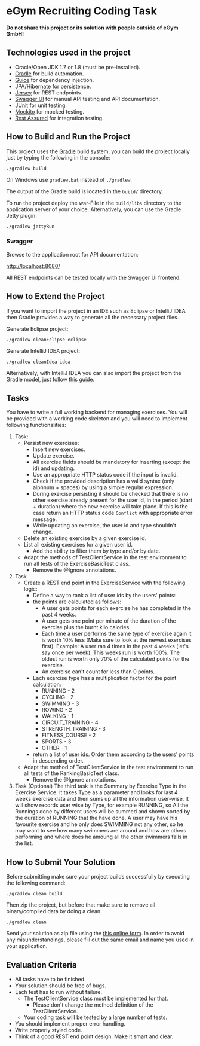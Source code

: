# eGym Recruiting Coding Task

**Do not share this project or its solution with people outside of eGym GmbH!**

## Technologies used in the project

* Oracle/Open JDK 1.7 or 1.8 (must be pre-installed).
* [Gradle](http://gradle.org/) for build automation.
* [Guice](https://github.com/google/guice) for dependency injection.
* [JPA/Hibernate](http://hibernate.org/orm/) for persistence.
* [Jersey](https://jersey.java.net/) for REST endpoints.
* [Swagger UI](https://github.com/swagger-api/swagger-ui) for manual API testing and API documentation.
* [JUnit](http://junit.org/junit4/) for unit testing.
* [Mockito](http://mockito.org/) for mocked testing.
* [Rest Assured](https://github.com/rest-assured/rest-assured) for integration testing.

## How to Build and Run the Project

This project uses the [Gradle](https://gradle.org) build system, you can build the project locally just by typing the
following in the console:

```
./gradlew build
```

On Windows use `gradlew.bat` instead of `./gradlew`.

The output of the Gradle build is located in the  `build/` directory.

To run the project deploy the war-File in the `build/libs` directory to the application server of your choice.
Alternatively, you can use the Gradle Jetty plugin:

```
./gradlew jettyRun
```

### Swagger

Browse to the application root for API documentation:

[http://localhost:8080/](http://localhost:8080)

All REST endpoints can be tested locally with the Swagger UI frontend.

## How to Extend the Project

If you want to import the project in an IDE such as Eclipse or IntelliJ IDEA then Gradle provides a way to generate all
the necessary project files.

Generate Eclipse project:
```
./gradlew cleanEclipse eclipse
```

Generate IntelliJ IDEA project:
```
./gradlew cleanIdea idea
```

Alternatively, with IntelliJ IDEA you can also import the project from the Gradle model,
just follow [this guide](https://www.jetbrains.com/help/idea/2016.1/importing-project-from-gradle-model.html).

## Tasks

You have to write a full working backend for managing exercises.
You will be provided with a working code skeleton and you will need to implement following functionalities:

1. Task:
    - Persist new exercises:
        - Insert new exercises.
        - Update exercise.
        - All exercise fields should be mandatory for inserting (except the id) and updating.
        - Use an appropriate HTTP status code if the input is invalid.
        - Check if the provided description has a valid syntax (only alphnum + spaces)
          by using a simple regular expression.
        - During exercise persisting it should be checked that there
          is no other exercise already present for the user id, in the
          period (start + duration) where the new exercise will take place.
          If this is the case return an HTTP status code `Conflict` with appropriate
          error message.
        - While updating an exercise, the user id and type shouldn't change.
    - Delete an existing exercise by a given exercise id.
    - List all existing exercises for a given user id.
        - Add the ability to filter them by type and/or by date.
    - Adapt the methods of TestClientService in the test environment to run all tests of the ExerciseBasicTest class.
        - Remove the @Ignore annotations.
2. Task
    - Create a REST end point in the ExerciseService with the following logic:
        - Define a way to rank a list of user ids by the users' points:
        - the points are calculated as follows:
            - A user gets points for each exercise he has completed in the past 4 weeks.
            - A user gets one point per minute of the duration of the exercise plus the burnt kilo calories.
            - Each time a user performs the same type of exercise again it is worth 10% less (Make sure to look at the newest exercises first).
                Example: A user ran 4 times in the past 4 weeks (let's say once per week).
                This weeks run is worth 100%. The oldest run is worth only 70% of the calculated points for the exercise.
            - An exercise can't count for less than 0 points.
        - Each exercise type has a multiplication factor for the point calculation:
            - RUNNING - 2
            - CYCLING - 2
            - SWIMMING - 3
            - ROWING - 2
            - WALKING - 1
            - CIRCUIT_TRAINING - 4
            - STRENGTH_TRAINING - 3
            - FITNESS_COURSE - 2
            - SPORTS - 3
            - OTHER - 1
        - return a list of user ids. Order them according to the users' points in descending order.
    - Adapt the method of TestClientService in the test environment to run all tests of the RankingBasicTest class.
        - Remove the @Ignore annotations.
3. Task (Optional)
	The third task is the Summary by Exercise Type in the Exercise Service.
	It takes Type as a parameter and looks for last 4 weeks exercise data and then sums up all the information user-wise.
	It will show records user wise by Type, for example RUNNING, so All the Runnings done by different users will be summed and shown sorted by the duration of RUNNING that the have done.
	A user may have his favourite exercise and he only does SWIMMING not any other, so he may want to see how many swimmers are around and how are others performing and where does he amoung all the other swimmers falls in the list.
    

## How to Submit Your Solution

Before submitting make sure your project builds successfully by executing the following command:
```
./gradlew clean build
```

Then zip the project, but before that make sure to remove all binary/compiled data by doing a clean:
```
./gradlew clean
```

Send your solution as zip file using the [this online form](https://script.google.com/a/macros/egym.de/s/AKfycbwVMmgwNOQ_iq1Vk3z-FyJU_eQdx8QvzVUx9wbaFEXFNxi0uYnc/exec).
In order to avoid any misunderstandings, please fill out the same email and name you used in your application.

## Evaluation Criteria

- All tasks have to be finished.
- Your solution should be free of bugs.
- Each test has to run without failure.
  - The TestClientService class must be implemented for that.
    - Please don't change the method definition of the TestClientService.
  - Your coding task will be tested by a large number of tests.
- You should implement proper error handling.
- Write properly styled code.
- Think of a good REST end point design. Make it smart and clear.
